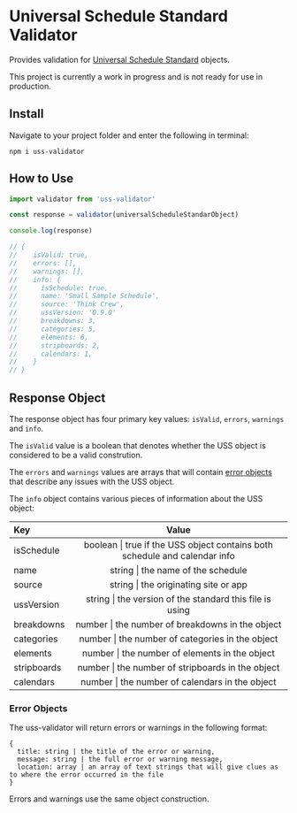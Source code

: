 # Universal Schedule Standard Validator 

Provides validation for [Universal Schedule Standard](https://github.com/UniversalScheduleStandard/UniversalScheduleStandard) objects. 

This project is currently a work in progress and is not ready for use in production. 

## Install

Navigate to your project folder and enter the following in terminal:

```
npm i uss-validator
```

## How to Use

```js
import validator from 'uss-validator'

const response = validator(universalScheduleStandarObject)

console.log(response)

// {  
//    isValid: true,
//    errors: [],
//    warnings: [],
//    info: { 
//      isSchedule: true,
//      name: 'Small Sample Schedule',
//      source: 'Think Crew',
//      ussVersion: '0.9.0' 
//      breakdowns: 3,
//      categories: 5,
//      elements: 6,
//      stripboards: 2,
//      calendars: 1,
//    }
// }
```

## Response Object

The response object has four primary key values: `isValid`, `errors`, `warnings` and `info`. 

The `isValid` value is a boolean that denotes whether the USS object is considered to be a valid constrution. 

The `errors` and `warnings` values are arrays that will contain [error objects](#error-objects) that describe any issues with the USS object.

The `info` object contains various pieces of information about the USS object:

| Key        | Value |
| :---       | :---: |
| isSchedule | boolean \| true if the USS object contains both schedule and calendar info |
| name       | string \| the name of the schedule   |
| source     | string \| the originating site or app   |
| ussVersion | string \| the version of the standard this file is using   |
| breakdowns | number \| the number of breakdowns in the object |
| categories | number \| the number of categories in the object |
| elements   | number \| the number of elements in the object |
| stripboards| number \| the number of stripboards in the object |
| calendars  | number \| the number of calendars in the object |

### Error Objects

The uss-validator will return errors or warnings in the following format:

```
{
  title: string | the title of the error or warning,
  message: string | the full error or warning message,
  location: array | an array of text strings that will give clues as to where the error occurred in the file
}
```

Errors and warnings use the same object construction. 